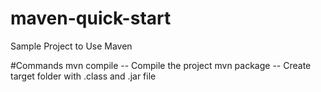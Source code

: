 # maven-quick-start
Sample Project to Use Maven

#Commands
mvn compile -- Compile the project
mvn package -- Create target folder with .class and .jar file
